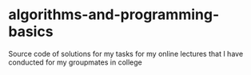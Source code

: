 # algorithms-and-programming-basics
Source code of solutions for my tasks for my online lectures that I have conducted for my groupmates in college
